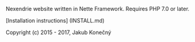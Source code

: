 Nexendrie website written in Nette Framework. Requires PHP 7.0 or later.

[Installation instructions] (INSTALL.md)

Copyright (c) 2015 - 2017, Jakub Konečný